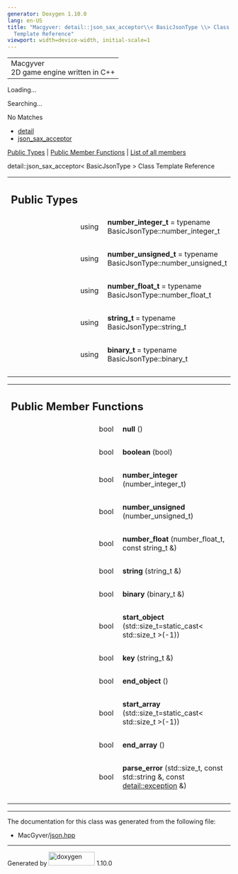 ```yaml
---
generator: Doxygen 1.10.0
lang: en-US
title: "Macgyver: detail::json_sax_acceptor\\< BasicJsonType \\> Class
  Template Reference"
viewport: width=device-width, initial-scale=1
---
```


<div id="top">

<div id="titlearea">

<table data-cellspacing="0" data-cellpadding="0">
<colgroup>
<col style="width: 100%" />
</colgroup>
<tbody>
<tr id="projectrow" class="odd">
<td id="projectalign"><div id="projectname">
Macgyver
</div>
<div id="projectbrief">
2D game engine written in C++
</div></td>
</tr>
</tbody>
</table>

</div>

<div id="main-nav">

</div>

<div id="MSearchSelectWindow"
onmouseover="return searchBox.OnSearchSelectShow()"
onmouseout="return searchBox.OnSearchSelectHide()"
onkeydown="return searchBox.OnSearchSelectKey(event)">

</div>

<div id="MSearchResultsWindow">

<div id="MSearchResults">

<div class="SRPage">

<div id="SRIndex">

<div id="SRResults">

</div>

<div id="Loading" class="SRStatus">

Loading...

</div>

<div id="Searching" class="SRStatus">

Searching...

</div>

<div id="NoMatches" class="SRStatus">

No Matches

</div>

</div>

</div>

</div>

</div>

<div id="nav-path" class="navpath">

- <a href="namespacedetail.html" class="el">detail</a>
- <a href="classdetail_1_1json__sax__acceptor.html"
  class="el">json_sax_acceptor</a>

</div>

</div>

<div class="header">

<div class="summary">

[Public Types](#pub-types) \| [Public Member Functions](#pub-methods) \|
[List of all members](classdetail_1_1json__sax__acceptor-members.html)

</div>

<div class="headertitle">

<div class="title">

detail::json_sax_acceptor\< BasicJsonType \> Class Template Reference

</div>

</div>

</div>

<div class="contents">

<table class="memberdecls">
<colgroup>
<col style="width: 50%" />
<col style="width: 50%" />
</colgroup>
<tbody>
<tr class="odd heading">
<td colspan="2"><h2 id="public-types" class="groupheader"><span
id="pub-types"></span> Public Types</h2></td>
</tr>
<tr id="r_ad77c7f938c8af42cbac8019e9ff9d873"
class="even memitem:ad77c7f938c8af42cbac8019e9ff9d873">
<td class="memItemLeft" style="text-align: right;"
data-valign="top"><span id="ad77c7f938c8af42cbac8019e9ff9d873"></span>
using </td>
<td class="memItemRight"
data-valign="bottom"><strong>number_integer_t</strong> = typename
BasicJsonType::number_integer_t</td>
</tr>
<tr class="odd separator:ad77c7f938c8af42cbac8019e9ff9d873">
<td colspan="2" class="memSeparator"> </td>
</tr>
<tr id="r_a084d8f020af38f026f4c54717a7c9a31"
class="even memitem:a084d8f020af38f026f4c54717a7c9a31">
<td class="memItemLeft" style="text-align: right;"
data-valign="top"><span id="a084d8f020af38f026f4c54717a7c9a31"></span>
using </td>
<td class="memItemRight"
data-valign="bottom"><strong>number_unsigned_t</strong> = typename
BasicJsonType::number_unsigned_t</td>
</tr>
<tr class="odd separator:a084d8f020af38f026f4c54717a7c9a31">
<td colspan="2" class="memSeparator"> </td>
</tr>
<tr id="r_ade833f85ba121e88b2db31e9ac12f307"
class="even memitem:ade833f85ba121e88b2db31e9ac12f307">
<td class="memItemLeft" style="text-align: right;"
data-valign="top"><span id="ade833f85ba121e88b2db31e9ac12f307"></span>
using </td>
<td class="memItemRight"
data-valign="bottom"><strong>number_float_t</strong> = typename
BasicJsonType::number_float_t</td>
</tr>
<tr class="odd separator:ade833f85ba121e88b2db31e9ac12f307">
<td colspan="2" class="memSeparator"> </td>
</tr>
<tr id="r_ae8c1db85a3deecd8aa43474ae07cf136"
class="even memitem:ae8c1db85a3deecd8aa43474ae07cf136">
<td class="memItemLeft" style="text-align: right;"
data-valign="top"><span id="ae8c1db85a3deecd8aa43474ae07cf136"></span>
using </td>
<td class="memItemRight" data-valign="bottom"><strong>string_t</strong>
= typename BasicJsonType::string_t</td>
</tr>
<tr class="odd separator:ae8c1db85a3deecd8aa43474ae07cf136">
<td colspan="2" class="memSeparator"> </td>
</tr>
<tr id="r_aab5e83f6e2512b51b0c8f65364af63d9"
class="even memitem:aab5e83f6e2512b51b0c8f65364af63d9">
<td class="memItemLeft" style="text-align: right;"
data-valign="top"><span id="aab5e83f6e2512b51b0c8f65364af63d9"></span>
using </td>
<td class="memItemRight" data-valign="bottom"><strong>binary_t</strong>
= typename BasicJsonType::binary_t</td>
</tr>
<tr class="odd separator:aab5e83f6e2512b51b0c8f65364af63d9">
<td colspan="2" class="memSeparator"> </td>
</tr>
</tbody>
</table>

<table class="memberdecls">
<colgroup>
<col style="width: 50%" />
<col style="width: 50%" />
</colgroup>
<tbody>
<tr class="odd heading">
<td colspan="2"><h2 id="public-member-functions"
class="groupheader"><span id="pub-methods"></span> Public Member
Functions</h2></td>
</tr>
<tr id="r_a4ed18878e3967f3512eb4e8d4e1e9396"
class="even memitem:a4ed18878e3967f3512eb4e8d4e1e9396">
<td class="memItemLeft" style="text-align: right;"
data-valign="top"><span id="a4ed18878e3967f3512eb4e8d4e1e9396"></span>
bool </td>
<td class="memItemRight" data-valign="bottom"><strong>null</strong>
()</td>
</tr>
<tr class="odd separator:a4ed18878e3967f3512eb4e8d4e1e9396">
<td colspan="2" class="memSeparator"> </td>
</tr>
<tr id="r_a356a53a3cdc5816f794597112756ce01"
class="even memitem:a356a53a3cdc5816f794597112756ce01">
<td class="memItemLeft" style="text-align: right;"
data-valign="top"><span id="a356a53a3cdc5816f794597112756ce01"></span>
bool </td>
<td class="memItemRight" data-valign="bottom"><strong>boolean</strong>
(bool)</td>
</tr>
<tr class="odd separator:a356a53a3cdc5816f794597112756ce01">
<td colspan="2" class="memSeparator"> </td>
</tr>
<tr id="r_a1ac59d95160475c9761c35a686ad7016"
class="even memitem:a1ac59d95160475c9761c35a686ad7016">
<td class="memItemLeft" style="text-align: right;"
data-valign="top"><span id="a1ac59d95160475c9761c35a686ad7016"></span>
bool </td>
<td class="memItemRight"
data-valign="bottom"><strong>number_integer</strong>
(number_integer_t)</td>
</tr>
<tr class="odd separator:a1ac59d95160475c9761c35a686ad7016">
<td colspan="2" class="memSeparator"> </td>
</tr>
<tr id="r_a812597db7d13d68d3fc0cc0451156d7b"
class="even memitem:a812597db7d13d68d3fc0cc0451156d7b">
<td class="memItemLeft" style="text-align: right;"
data-valign="top"><span id="a812597db7d13d68d3fc0cc0451156d7b"></span>
bool </td>
<td class="memItemRight"
data-valign="bottom"><strong>number_unsigned</strong>
(number_unsigned_t)</td>
</tr>
<tr class="odd separator:a812597db7d13d68d3fc0cc0451156d7b">
<td colspan="2" class="memSeparator"> </td>
</tr>
<tr id="r_abaf24f1336b5a204cfad9132967a9aab"
class="even memitem:abaf24f1336b5a204cfad9132967a9aab">
<td class="memItemLeft" style="text-align: right;"
data-valign="top"><span id="abaf24f1336b5a204cfad9132967a9aab"></span>
bool </td>
<td class="memItemRight"
data-valign="bottom"><strong>number_float</strong> (number_float_t,
const string_t &amp;)</td>
</tr>
<tr class="odd separator:abaf24f1336b5a204cfad9132967a9aab">
<td colspan="2" class="memSeparator"> </td>
</tr>
<tr id="r_aa8ecef0d8f7096cd72acc95d0c349013"
class="even memitem:aa8ecef0d8f7096cd72acc95d0c349013">
<td class="memItemLeft" style="text-align: right;"
data-valign="top"><span id="aa8ecef0d8f7096cd72acc95d0c349013"></span>
bool </td>
<td class="memItemRight" data-valign="bottom"><strong>string</strong>
(string_t &amp;)</td>
</tr>
<tr class="odd separator:aa8ecef0d8f7096cd72acc95d0c349013">
<td colspan="2" class="memSeparator"> </td>
</tr>
<tr id="r_a1641a2fd047419e91253b1635970f2de"
class="even memitem:a1641a2fd047419e91253b1635970f2de">
<td class="memItemLeft" style="text-align: right;"
data-valign="top"><span id="a1641a2fd047419e91253b1635970f2de"></span>
bool </td>
<td class="memItemRight" data-valign="bottom"><strong>binary</strong>
(binary_t &amp;)</td>
</tr>
<tr class="odd separator:a1641a2fd047419e91253b1635970f2de">
<td colspan="2" class="memSeparator"> </td>
</tr>
<tr id="r_a13a84661a9c697058a50741567751336"
class="even memitem:a13a84661a9c697058a50741567751336">
<td class="memItemLeft" style="text-align: right;"
data-valign="top"><span id="a13a84661a9c697058a50741567751336"></span>
bool </td>
<td class="memItemRight"
data-valign="bottom"><strong>start_object</strong>
(std::size_t=static_cast&lt; std::size_t &gt;(-1))</td>
</tr>
<tr class="odd separator:a13a84661a9c697058a50741567751336">
<td colspan="2" class="memSeparator"> </td>
</tr>
<tr id="r_ac5bd1fdedf4292062a554c96b0a857bd"
class="even memitem:ac5bd1fdedf4292062a554c96b0a857bd">
<td class="memItemLeft" style="text-align: right;"
data-valign="top"><span id="ac5bd1fdedf4292062a554c96b0a857bd"></span>
bool </td>
<td class="memItemRight" data-valign="bottom"><strong>key</strong>
(string_t &amp;)</td>
</tr>
<tr class="odd separator:ac5bd1fdedf4292062a554c96b0a857bd">
<td colspan="2" class="memSeparator"> </td>
</tr>
<tr id="r_a0f6fdb3c1d975b49dfc92f5a41096855"
class="even memitem:a0f6fdb3c1d975b49dfc92f5a41096855">
<td class="memItemLeft" style="text-align: right;"
data-valign="top"><span id="a0f6fdb3c1d975b49dfc92f5a41096855"></span>
bool </td>
<td class="memItemRight"
data-valign="bottom"><strong>end_object</strong> ()</td>
</tr>
<tr class="odd separator:a0f6fdb3c1d975b49dfc92f5a41096855">
<td colspan="2" class="memSeparator"> </td>
</tr>
<tr id="r_a23fbef6b0be5b4d8e38b207909a5ad7e"
class="even memitem:a23fbef6b0be5b4d8e38b207909a5ad7e">
<td class="memItemLeft" style="text-align: right;"
data-valign="top"><span id="a23fbef6b0be5b4d8e38b207909a5ad7e"></span>
bool </td>
<td class="memItemRight"
data-valign="bottom"><strong>start_array</strong>
(std::size_t=static_cast&lt; std::size_t &gt;(-1))</td>
</tr>
<tr class="odd separator:a23fbef6b0be5b4d8e38b207909a5ad7e">
<td colspan="2" class="memSeparator"> </td>
</tr>
<tr id="r_a78ce28c97dd3cb30e6c16a359eb4f9cc"
class="even memitem:a78ce28c97dd3cb30e6c16a359eb4f9cc">
<td class="memItemLeft" style="text-align: right;"
data-valign="top"><span id="a78ce28c97dd3cb30e6c16a359eb4f9cc"></span>
bool </td>
<td class="memItemRight" data-valign="bottom"><strong>end_array</strong>
()</td>
</tr>
<tr class="odd separator:a78ce28c97dd3cb30e6c16a359eb4f9cc">
<td colspan="2" class="memSeparator"> </td>
</tr>
<tr id="r_ac46fea955b1e307c7b3eb755051e52ef"
class="even memitem:ac46fea955b1e307c7b3eb755051e52ef">
<td class="memItemLeft" style="text-align: right;"
data-valign="top"><span id="ac46fea955b1e307c7b3eb755051e52ef"></span>
bool </td>
<td class="memItemRight"
data-valign="bottom"><strong>parse_error</strong> (std::size_t, const
std::string &amp;, const <a href="classdetail_1_1exception.html"
class="el">detail::exception</a> &amp;)</td>
</tr>
<tr class="odd separator:ac46fea955b1e307c7b3eb755051e52ef">
<td colspan="2" class="memSeparator"> </td>
</tr>
</tbody>
</table>

------------------------------------------------------------------------

The documentation for this class was generated from the following file:

- MacGyver/<a href="json_8hpp_source.html" class="el">json.hpp</a>

</div>

------------------------------------------------------------------------

<span class="small">Generated
by [<img src="doxygen.svg" class="footer" width="104" height="31"
alt="doxygen" />](https://www.doxygen.org/index.html) 1.10.0</span>
